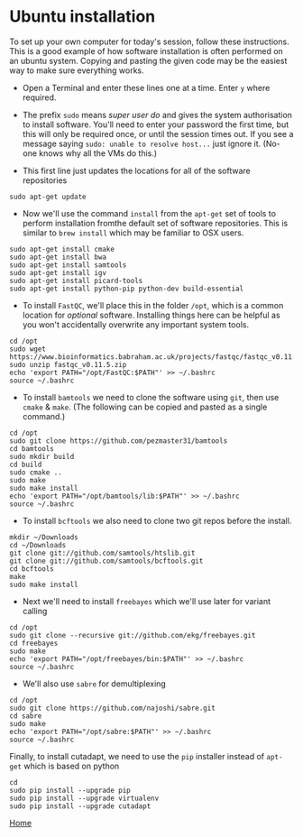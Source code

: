# Ubuntu installation

To set up your own computer for today's session, follow these instructions.
This is a good example of how software installation is often performed on an ubuntu system.
Copying and pasting the given code may be the easiest way to make sure everything works.

- Open a Terminal and enter these lines one at a time. Enter `y` where required.
- The prefix `sudo` means *super user do* and gives the system authorisation to install software. You'll need to enter your password the first time, but this will only be required once, or until the session times out. If you see a message saying `sudo: unable to resolve host...` just ignore it. (No-one knows why all the VMs do this.)

- This first line just updates the locations for all of the software repositories

```
sudo apt-get update
```

- Now we'll use the command `install` from the `apt-get` set of tools to perform installation fromthe default set of software repositories.
This is similar to `brew install` which may be familiar to OSX users.

```
sudo apt-get install cmake
sudo apt-get install bwa
sudo apt-get install samtools
sudo apt-get install igv
sudo apt-get install picard-tools
sudo apt-get install python-pip python-dev build-essential
```

- To install `FastQC`, we'll place this in the folder `/opt`, which is a common location for *optional* software.
Installing things here can be helpful as you won't accidentally overwrite any important system tools.

```
cd /opt
sudo wget https://www.bioinformatics.babraham.ac.uk/projects/fastqc/fastqc_v0.11.5.zip
sudo unzip fastqc_v0.11.5.zip
echo 'export PATH="/opt/FastQC:$PATH"' >> ~/.bashrc
source ~/.bashrc
```

- To install `bamtools` we need to clone the software using `git`, then use `cmake` & `make`.
(The following can be copied and pasted as a single command.)

```
cd /opt
sudo git clone https://github.com/pezmaster31/bamtools
cd bamtools
sudo mkdir build
cd build
sudo cmake ..
sudo make
sudo make install
echo 'export PATH="/opt/bamtools/lib:$PATH"' >> ~/.bashrc
source ~/.bashrc
```

- To install `bcftools` we also need to clone two git repos before the install.

```
mkdir ~/Downloads
cd ~/Downloads
git clone git://github.com/samtools/htslib.git
git clone git://github.com/samtools/bcftools.git
cd bcftools
make
sudo make install
```

- Next we'll need to install `freebayes` which we'll use later for variant calling

```
cd /opt
sudo git clone --recursive git://github.com/ekg/freebayes.git
cd freebayes
sudo make
echo 'export PATH="/opt/freebayes/bin:$PATH"' >> ~/.bashrc
source ~/.bashrc
```

- We'll also use `sabre` for demultiplexing

```
cd /opt
sudo git clone https://github.com/najoshi/sabre.git
cd sabre
sudo make
echo 'export PATH="/opt/sabre:$PATH"' >> ~/.bashrc
source ~/.bashrc
```

Finally, to install cutadapt, we need to use the `pip` installer instead of `apt-get` which is based on python

```
cd
sudo pip install --upgrade pip
sudo pip install --upgrade virtualenv
sudo pip install --upgrade cutadapt
```

[Home](../)
